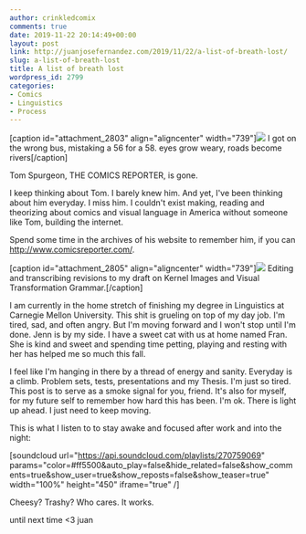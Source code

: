 ```yaml
---
author: crinkledcomix
comments: true
date: 2019-11-22 20:14:49+00:00
layout: post
link: http://juanjosefernandez.com/2019/11/22/a-list-of-breath-lost/
slug: a-list-of-breath-lost
title: A list of breath lost
wordpress_id: 2799
categories:
- Comics
- Linguistics
- Process
---
```


[caption id="attachment_2803" align="aligncenter" width="739"]![](https://fernandezjuanjose.files.wordpress.com/2019/11/59546519749__cfb60dc3-6d01-4949-957d-b1d0b98f3016.jpg?w=739) I got on the wrong bus, mistaking a 56 for a 58. eyes grow weary, roads become rivers[/caption]

Tom Spurgeon, THE COMICS REPORTER, is gone.

I keep thinking about Tom. I barely knew him. And yet, I've been thinking about him everyday. I miss him. I couldn't exist making, reading and theorizing about comics and visual language in America without someone like Tom, building the internet.

Spend some time in the archives of his website to remember him, if you can http://www.comicsreporter.com/.

[caption id="attachment_2805" align="aligncenter" width="739"]![](https://fernandezjuanjose.files.wordpress.com/2019/11/59590467610__ce4b9195-6f41-429d-96ef-56bbb6b4b716.jpg?w=739) Editing and transcribing revisions to my draft on Kernel Images and Visual Transformation Grammar.[/caption]

I am currently in the home stretch of finishing my degree in Linguistics at Carnegie Mellon University. This shit is grueling on top of my day job. I'm tired, sad, and often angry. But I'm moving forward and I won't stop until I'm done. Jenn is by my side. I have a sweet cat with us at home named Fran. She is kind and sweet and spending time petting, playing and resting with her has helped me so much this fall.

I feel like I'm hanging in there by a thread of energy and sanity. Everyday is a climb. Problem sets, tests, presentations and my Thesis. I'm just so tired. This post is to serve as a smoke signal for you, friend. It's also for myself, for my future self to remember how hard this has been. I'm ok. There is light up ahead. I just need to keep moving.

This is what I listen to to stay awake and focused after work and into the night:

[soundcloud url="https://api.soundcloud.com/playlists/270759069" params="color=#ff5500&auto_play=false&hide_related=false&show_comments=true&show_user=true&show_reposts=false&show_teaser=true" width="100%" height="450" iframe="true" /]

Cheesy? Trashy? Who cares. It works.

until next time <3
juan
